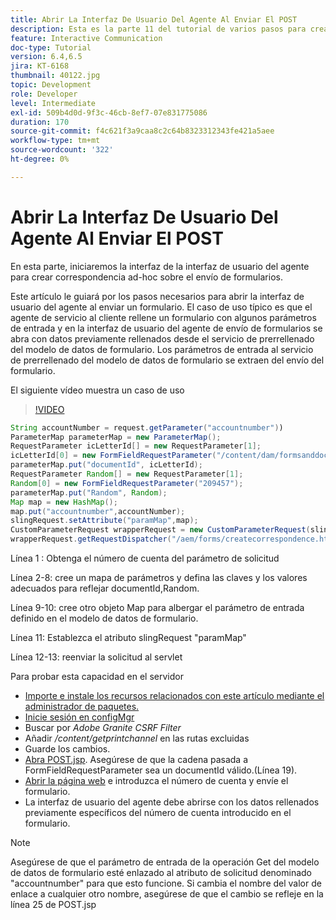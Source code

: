 ```yaml
---
title: Abrir La Interfaz De Usuario Del Agente Al Enviar El POST
description: Esta es la parte 11 del tutorial de varios pasos para crear el primer documento de comunicaciones interactivas para el canal Imprimir. En esta parte, iniciaremos la interfaz de la interfaz de usuario del agente para crear correspondencia ad-hoc sobre el envío de formularios.
feature: Interactive Communication
doc-type: Tutorial
version: 6.4,6.5
jira: KT-6168
thumbnail: 40122.jpg
topic: Development
role: Developer
level: Intermediate
exl-id: 509b4d0d-9f3c-46cb-8ef7-07e831775086
duration: 170
source-git-commit: f4c621f3a9caa8c2c64b8323312343fe421a5aee
workflow-type: tm+mt
source-wordcount: '322'
ht-degree: 0%

---
```


# Abrir La Interfaz De Usuario Del Agente Al Enviar El POST

En esta parte, iniciaremos la interfaz de la interfaz de usuario del agente para crear correspondencia ad-hoc sobre el envío de formularios.

Este artículo le guiará por los pasos necesarios para abrir la interfaz de usuario del agente al enviar un formulario. El caso de uso típico es que el agente de servicio al cliente rellene un formulario con algunos parámetros de entrada y en la interfaz de usuario del agente de envío de formularios se abra con datos previamente rellenados desde el servicio de prerrellenado del modelo de datos de formulario. Los parámetros de entrada al servicio de prerrellenado del modelo de datos de formulario se extraen del envío del formulario.

El siguiente vídeo muestra un caso de uso

>[!VIDEO](https://video.tv.adobe.com/v/40122?quality=12&learn=on)

```java
String accountNumber = request.getParameter("accountnumber"))
ParameterMap parameterMap = new ParameterMap();
RequestParameter icLetterId[] = new RequestParameter[1];
icLetterId[0] = new FormFieldRequestParameter("/content/dam/formsanddocuments/retirementstatementprint");
parameterMap.put("documentId", icLetterId);
RequestParameter Random[] = new RequestParameter[1];
Random[0] = new FormFieldRequestParameter("209457");
parameterMap.put("Random", Random);
Map map = new HashMap();
map.put("accountnumber",accountNumber);
slingRequest.setAttribute("paramMap",map);
CustomParameterRequest wrapperRequest = new CustomParameterRequest(slingRequest,parameterMap,"GET");
wrapperRequest.getRequestDispatcher("/aem/forms/createcorrespondence.html").include(wrapperRequest, response);
```

Línea 1 : Obtenga el número de cuenta del parámetro de solicitud

Línea 2-8: cree un mapa de parámetros y defina las claves y los valores adecuados para reflejar documentId,Random.

Línea 9-10: cree otro objeto Map para albergar el parámetro de entrada definido en el modelo de datos de formulario.

Línea 11: Establezca el atributo slingRequest &quot;paramMap&quot;

Línea 12-13: reenviar la solicitud al servlet

Para probar esta capacidad en el servidor

* [Importe e instale los recursos relacionados con este artículo mediante el administrador de paquetes.](assets/launch-agent-ui.zip)
* [Inicie sesión en configMgr](http://localhost:4502/system/console/configMgr)
* Buscar por _Adobe Granite CSRF Filter_
* Añadir _/content/getprintchannel_ en las rutas excluidas
* Guarde los cambios.
* [Abra POST.jsp](http://localhost:4502/apps/AEMForms/openprintchannel/POST.jsp). Asegúrese de que la cadena pasada a FormFieldRequestParameter sea un documentId válido.(Línea 19).
* [Abrir la página web](http://localhost:4502/content/OpenPrintChannel.html) e introduzca el número de cuenta y envíe el formulario.
* La interfaz de usuario del agente debe abrirse con los datos rellenados previamente específicos del número de cuenta introducido en el formulario.

>[!NOTE]
>
>Asegúrese de que el parámetro de entrada de la operación Get del modelo de datos de formulario esté enlazado al atributo de solicitud denominado &quot;accountnumber&quot; para que esto funcione. Si cambia el nombre del valor de enlace a cualquier otro nombre, asegúrese de que el cambio se refleje en la línea 25 de POST.jsp
